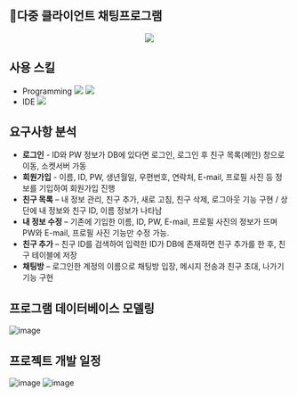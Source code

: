 ## 💬다중 클라이언트 채팅프로그램

<p align="center"><img src="https://user-images.githubusercontent.com/74812194/184757463-f9fb51df-d451-4717-ac00-bb250a3b4d62.png"></p>


## 사용 스킬

* Programming <img src="https://img.shields.io/badge/java-007396?style=for-the-badge&logo=java&logoColor=white"> <img src="https://img.shields.io/badge/mysql-4479A1?style=for-the-badge&logo=mysql&logoColor=white">
* IDE <img src="https://img.shields.io/badge/Eclipse-2C2255?style=for-the-badge&logo=Eclipse&logoColor=white">



## 요구사항 분석

* **로그인** - ID와 PW 정보가 DB에 있다면 로그인, 로그인 후 친구 목록(메인) 창으로 이동, 소켓서버 가동
* **회원가입** - 이름, ID, PW, 생년월일, 우편번호, 연락처, E-mail, 프로필 사진 등 정보를 기입하여 회원가입 진행
* **친구 목록** – 내 정보 관리, 친구 추가, 새로 고침, 친구 삭제, 로그아웃 기능 구현 / 상단에 내 정보와 친구 ID, 이름 정보가 나타남
* **내 정보 수정** – 기존에 기입한 이름, ID, PW, E-mail, 프로필 사진의 정보가 뜨며 PW와 E-mail, 프로필 사진 기능만 수정 가능.
* **친구 추가** – 친구 ID를 검색하여 입력한 ID가 DB에 존재하면 친구 추가를 한 후, 친구 테이블에 저장
* **채팅방** – 로그인한 계정의 이름으로 채팅방 입장, 메시지 전송과 친구 초대, 나가기 기능 구현



## 프로그램 데이터베이스 모델링
![image](https://user-images.githubusercontent.com/74812194/184760173-b9ba66c4-f610-4b6b-a9c7-3c20ce281f26.png)


## 프로젝트 개발 일정
![image](https://user-images.githubusercontent.com/74812194/184761588-99e224b2-d3e9-4a26-b409-abc06c5ad361.png)
![image](https://user-images.githubusercontent.com/74812194/184762171-96a6d507-47eb-4024-bbb6-2aeae6457de1.png)


